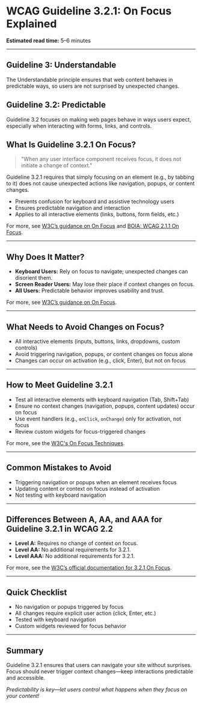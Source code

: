 <!--
title: 3.2.1 - On Focus
series: Making the Web Accessible for All
description: A practical guide to WCAG Guideline 3.2.1 (On Focus)—what it means, why it matters, and how to ensure that user focus does not trigger unexpected changes.
keywords: wcag 3.2.1, on focus, accessibility, web standards, focus management, user experience
image: WCAG-Series-3.2.1.png
imageAlt: Blue text on yellow background saying, "Web Content Accessibiilty Guiedlines (WCAG) 3.2.1 Explained, On Focus"
status: published
date: 2025-07-03
excerpt: This guideline ensures user focus does not trigger unexpected changes.
previous: /wcag/WCAG-Guideline-3-1-6-Pronunciation-Explained, Guideline 3.1.6 - Pronunciation
next: /wcag/WCAG-Guideline-3-2-2-On-Input-Explained, Guideline 3.2.2 - On Input
-->

# **WCAG Guideline 3.2.1: On Focus Explained**

**Estimated read time:** 5–6 minutes

---

## **Guideline 3: Understandable**

The Understandable principle ensures that web content behaves in predictable ways, so users are not surprised by unexpected changes.

## **Guideline 3.2: Predictable**

Guideline 3.2 focuses on making web pages behave in ways users expect, especially when interacting with forms, links, and controls.

## **What Is Guideline 3.2.1 On Focus?**

> "When any user interface component receives focus, it does not initiate a change of context."

Guideline 3.2.1 requires that simply focusing on an element (e.g., by tabbing to it) does not cause unexpected actions like navigation, popups, or content changes.

- Prevents confusion for keyboard and assistive technology users
- Ensures predictable navigation and interaction
- Applies to all interactive elements (links, buttons, form fields, etc.)

For more, see [W3C’s guidance on On Focus](https://www.w3.org/WAI/WCAG22/Understanding/on-focus.html) and [BOIA: WCAG 2.1.1 On Focus](https://www.boia.org/wcag2/cp/3.2.1).

---

## **Why Does It Matter?**

- **Keyboard Users:** Rely on focus to navigate; unexpected changes can disorient them.
- **Screen Reader Users:** May lose their place if context changes on focus.
- **All Users:** Predictable behavior improves usability and trust.

For more, see [W3C’s guidance on On Focus](https://www.w3.org/WAI/WCAG22/Understanding/on-focus.html).

---

## **What Needs to Avoid Changes on Focus?**

- All interactive elements (inputs, buttons, links, dropdowns, custom controls)
- Avoid triggering navigation, popups, or content changes on focus alone
- Changes can occur on activation (e.g., click, Enter), but not on focus

---

## **How to Meet Guideline 3.2.1**

- Test all interactive elements with keyboard navigation (Tab, Shift+Tab)
- Ensure no context changes (navigation, popups, content updates) occur on focus
- Use event handlers (e.g., `onClick`, `onChange`) only for activation, not focus
- Review custom widgets for focus-triggered changes

For more, see the [W3C's On Focus Techniques](https://www.w3.org/WAI/WCAG22/Techniques/general/G107).

---

## **Common Mistakes to Avoid**

- Triggering navigation or popups when an element receives focus
- Updating content or context on focus instead of activation
- Not testing with keyboard navigation

---

## **Differences Between A, AA, and AAA for Guideline 3.2.1 in WCAG 2.2**

- **Level A:** Requires no change of context on focus.
- **Level AA:** No additional requirements for 3.2.1.
- **Level AAA:** No additional requirements for 3.2.1.

For more, see the [W3C’s official documentation for 3.2.1 On Focus](https://www.w3.org/WAI/WCAG22/Understanding/on-focus.html).

---

## **Quick Checklist**

- No navigation or popups triggered by focus
- All changes require explicit user action (click, Enter, etc.)
- Tested with keyboard navigation
- Custom widgets reviewed for focus behavior

---

## **Summary**

Guideline 3.2.1 ensures that users can navigate your site without surprises. Focus should never trigger context changes—keep interactions predictable and accessible.

_Predictability is key—let users control what happens when they focus on your content!_
